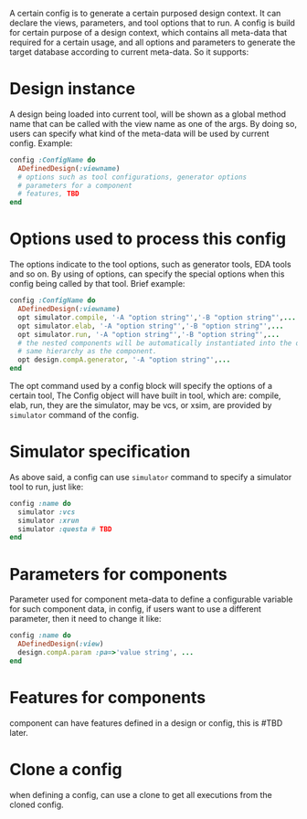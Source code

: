 A certain config is to generate a certain purposed design context. It can declare the views, parameters, and tool options that to run.
A config is build for certain purpose of a design context, which contains all meta-data that required for a certain usage, and all options and parameters to generate the target database according to current meta-data.
So it supports:
# Design instance
A design being loaded into current tool, will be shown as a global method name that can be called with the view name as one of the args. By doing so, users can specify what kind of the meta-data will be used by current config.
Example:
```ruby
config :ConfigName do
  ADefinedDesign(:viewname)
  # options such as tool configurations, generator options
  # parameters for a component
  # features, TBD
end
```
# Options used to process this config
The options indicate to the tool options, such as generator tools, EDA tools and so on. By using of options, can specify the special options when this config being called by that tool.
Brief example:
```ruby
config :ConfigName do
  ADefinedDesign(:viewname)
  opt simulator.compile, '-A "option string"','-B "option string"',...
  opt simulator.elab, '-A "option string"','-B "option string"',...
  opt simulator.run, '-A "option string"','-B "option string"',...
  # the nested components will be automatically instantiated into the design,
  # same hierarchy as the component.
  opt design.compA.generator, '-A "option string"',...
end
```
The opt command used by a config block will specify the options of a certain tool, The Config object will have built in tool, which are: compile, elab, run, they are the simulator, may be vcs, or xsim, are provided by `simulator` command of the config.
# Simulator specification
As above said, a config can use `simulator` command to specify a simulator tool to run, just like:
```ruby
config :name do
  simulator :vcs
  simulator :xrun
  simulator :questa # TBD
end
```
# Parameters for components
Parameter used for component meta-data to define a configurable variable for such component data, in config, if users want to use a different parameter, then it need to change it like:
```ruby
config :name do
  ADefinedDesign(:view)
  design.compA.param :pa=>'value string', ...
end
```
# Features for components
component can have features defined in a design or config, this is #TBD later.
# Clone a config
when defining a config, can use a clone to get all executions from the cloned config.